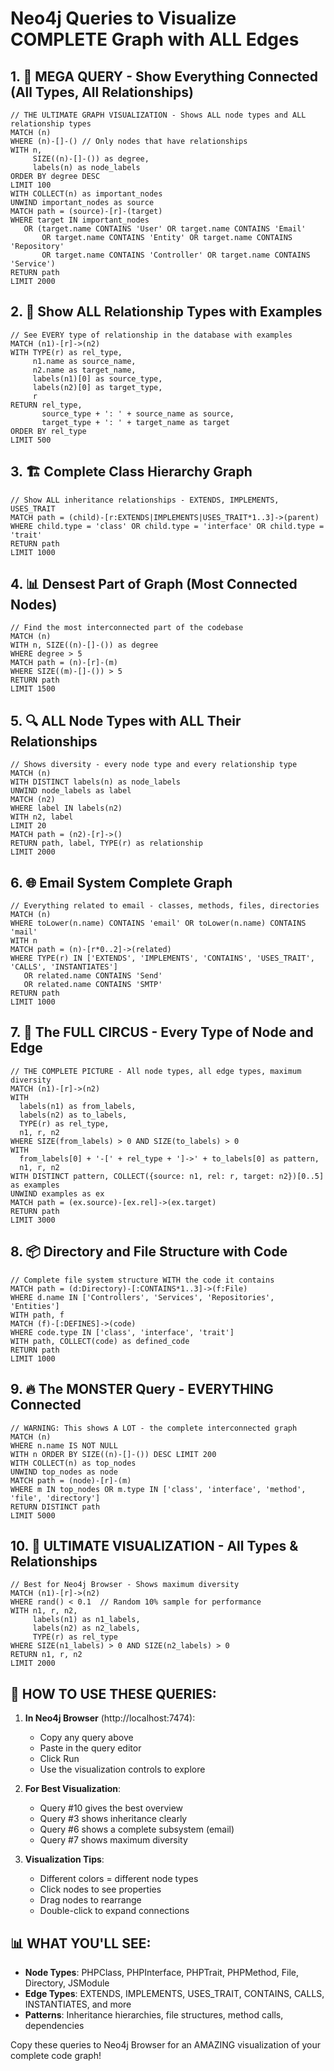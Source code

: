 # Neo4j Queries to Visualize COMPLETE Graph with ALL Edges

## 1. 🌟 MEGA QUERY - Show Everything Connected (All Types, All Relationships)
```cypher
// THE ULTIMATE GRAPH VISUALIZATION - Shows ALL node types and ALL relationship types
MATCH (n)
WHERE (n)-[]-() // Only nodes that have relationships
WITH n, 
     SIZE((n)-[]-()) as degree,
     labels(n) as node_labels
ORDER BY degree DESC
LIMIT 100
WITH COLLECT(n) as important_nodes
UNWIND important_nodes as source
MATCH path = (source)-[r]-(target)
WHERE target IN important_nodes 
   OR (target.name CONTAINS 'User' OR target.name CONTAINS 'Email' 
       OR target.name CONTAINS 'Entity' OR target.name CONTAINS 'Repository'
       OR target.name CONTAINS 'Controller' OR target.name CONTAINS 'Service')
RETURN path
LIMIT 2000
```

## 2. 🎯 Show ALL Relationship Types with Examples
```cypher
// See EVERY type of relationship in the database with examples
MATCH (n1)-[r]->(n2)
WITH TYPE(r) as rel_type, 
     n1.name as source_name, 
     n2.name as target_name,
     labels(n1)[0] as source_type,
     labels(n2)[0] as target_type,
     r
RETURN rel_type, 
       source_type + ': ' + source_name as source,
       target_type + ': ' + target_name as target
ORDER BY rel_type
LIMIT 500
```

## 3. 🏗️ Complete Class Hierarchy Graph
```cypher
// Show ALL inheritance relationships - EXTENDS, IMPLEMENTS, USES_TRAIT
MATCH path = (child)-[r:EXTENDS|IMPLEMENTS|USES_TRAIT*1..3]->(parent)
WHERE child.type = 'class' OR child.type = 'interface' OR child.type = 'trait'
RETURN path
LIMIT 1000
```

## 4. 📊 Densest Part of Graph (Most Connected Nodes)
```cypher
// Find the most interconnected part of the codebase
MATCH (n)
WITH n, SIZE((n)-[]-()) as degree
WHERE degree > 5
MATCH path = (n)-[r]-(m)
WHERE SIZE((m)-[]-()) > 5
RETURN path
LIMIT 1500
```

## 5. 🔍 ALL Node Types with ALL Their Relationships
```cypher
// Shows diversity - every node type and every relationship type
MATCH (n)
WITH DISTINCT labels(n) as node_labels
UNWIND node_labels as label
MATCH (n2)
WHERE label IN labels(n2)
WITH n2, label
LIMIT 20
MATCH path = (n2)-[r]->()
RETURN path, label, TYPE(r) as relationship
LIMIT 2000
```

## 6. 🌐 Email System Complete Graph
```cypher
// Everything related to email - classes, methods, files, directories
MATCH (n)
WHERE toLower(n.name) CONTAINS 'email' OR toLower(n.name) CONTAINS 'mail'
WITH n
MATCH path = (n)-[r*0..2]->(related)
WHERE TYPE(r) IN ['EXTENDS', 'IMPLEMENTS', 'CONTAINS', 'USES_TRAIT', 'CALLS', 'INSTANTIATES']
   OR related.name CONTAINS 'Send' 
   OR related.name CONTAINS 'SMTP'
RETURN path
LIMIT 1000
```

## 7. 🎪 The FULL CIRCUS - Every Type of Node and Edge
```cypher
// THE COMPLETE PICTURE - All node types, all edge types, maximum diversity
MATCH (n1)-[r]->(n2)
WITH 
  labels(n1) as from_labels,
  labels(n2) as to_labels,
  TYPE(r) as rel_type,
  n1, r, n2
WHERE SIZE(from_labels) > 0 AND SIZE(to_labels) > 0
WITH 
  from_labels[0] + '-[' + rel_type + ']->' + to_labels[0] as pattern,
  n1, r, n2
WITH DISTINCT pattern, COLLECT({source: n1, rel: r, target: n2})[0..5] as examples
UNWIND examples as ex
MATCH path = (ex.source)-[ex.rel]->(ex.target)
RETURN path
LIMIT 3000
```

## 8. 📦 Directory and File Structure with Code
```cypher
// Complete file system structure WITH the code it contains
MATCH path = (d:Directory)-[:CONTAINS*1..3]->(f:File)
WHERE d.name IN ['Controllers', 'Services', 'Repositories', 'Entities']
WITH path, f
MATCH (f)-[:DEFINES]->(code)
WHERE code.type IN ['class', 'interface', 'trait']
WITH path, COLLECT(code) as defined_code
RETURN path
LIMIT 1000
```

## 9. 🔥 The MONSTER Query - EVERYTHING Connected
```cypher
// WARNING: This shows A LOT - the complete interconnected graph
MATCH (n)
WHERE n.name IS NOT NULL
WITH n ORDER BY SIZE((n)-[]-()) DESC LIMIT 200
WITH COLLECT(n) as top_nodes
UNWIND top_nodes as node
MATCH path = (node)-[r]-(m)
WHERE m IN top_nodes OR m.type IN ['class', 'interface', 'method', 'file', 'directory']
RETURN DISTINCT path
LIMIT 5000
```

## 10. 🌟 ULTIMATE VISUALIZATION - All Types & Relationships
```cypher
// Best for Neo4j Browser - Shows maximum diversity
MATCH (n1)-[r]->(n2)
WHERE rand() < 0.1  // Random 10% sample for performance
WITH n1, r, n2,
     labels(n1) as n1_labels,
     labels(n2) as n2_labels,
     TYPE(r) as rel_type
WHERE SIZE(n1_labels) > 0 AND SIZE(n2_labels) > 0
RETURN n1, r, n2
LIMIT 2000
```

## 🎯 HOW TO USE THESE QUERIES:

1. **In Neo4j Browser** (http://localhost:7474):
   - Copy any query above
   - Paste in the query editor
   - Click Run
   - Use the visualization controls to explore

2. **For Best Visualization**:
   - Query #10 gives the best overview
   - Query #3 shows inheritance clearly  
   - Query #6 shows a complete subsystem (email)
   - Query #7 shows maximum diversity

3. **Visualization Tips**:
   - Different colors = different node types
   - Click nodes to see properties
   - Drag nodes to rearrange
   - Double-click to expand connections

## 📊 WHAT YOU'LL SEE:

- **Node Types**: PHPClass, PHPInterface, PHPTrait, PHPMethod, File, Directory, JSModule
- **Edge Types**: EXTENDS, IMPLEMENTS, USES_TRAIT, CONTAINS, CALLS, INSTANTIATES, and more
- **Patterns**: Inheritance hierarchies, file structures, method calls, dependencies

Copy these queries to Neo4j Browser for an AMAZING visualization of your complete code graph!